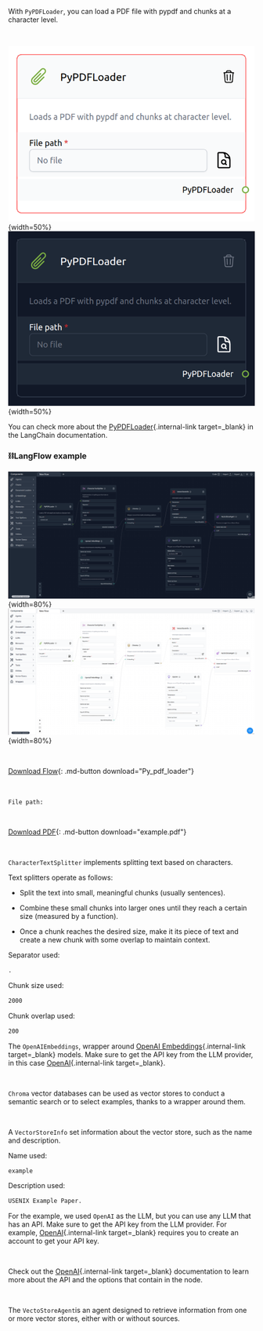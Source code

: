 With `PyPDFLoader`, you can load a PDF file with pypdf and chunks at a character level.

<br>

![Description](img/single_node/pypdf.png#only-light){width=50%}
![Description](img/single_node/pypdf2.png#only-dark){width=50%}

You can check more about the [PyPDFLoader](https://python.langchain.com/en/latest/modules/indexes/document_loaders/examples/pdf.html?highlight=PDF){.internal-link target=\_blank} in the LangChain documentation.

### ⛓️LangFlow example

![Description](img/py-pdf-loader2.png#only-dark){width=80%}
![Description](img/py-pdf-loader.png#only-light){width=80%}

<br>

[Download Flow](data/Py_pdf_loader.json){: .md-button download="Py_pdf_loader"}

<br>

`File path:`

<br>

[Download PDF](data/example.pdf){: .md-button download="example.pdf"}

<br>

`CharacterTextSplitter` implements splitting text based on characters.

Text splitters operate as follows:

- Split the text into small, meaningful chunks (usually sentences).

- Combine these small chunks into larger ones until they reach a certain size (measured by a function).

- Once a chunk reaches the desired size, make it its piece of text and create a new chunk with some overlap to maintain context.

Separator used:

```txt
.
```

Chunk size used:

```txt
2000
```

Chunk overlap used:

```txt
200
```

The `OpenAIEmbeddings`, wrapper around [OpenAI Embeddings](https://platform.openai.com/docs/guides/embeddings/what-are-embeddings){.internal-link target=\_blank} models. Make sure to get the API key from the LLM provider, in this case [OpenAI](https://platform.openai.com/){.internal-link target=\_blank}.

<br>

`Chroma` vector databases can be used as vector stores to conduct a semantic search or to select examples, thanks to a wrapper around them.

<br>

A `VectorStoreInfo` set information about the vector store, such as the name and description.

Name used:

```txt
example
```

Description used:

```txt
USENIX Example Paper.
```

For the example, we used `OpenAI` as the LLM, but you can use any LLM that has an API. Make sure to get the API key from the LLM provider. For example, [OpenAI](https://platform.openai.com/){.internal-link target=\_blank} requires you to create an account to get your API key.

<br>

Check out the [OpenAI](https://platform.openai.com/docs/introduction/overview){.internal-link target=\_blank} documentation to learn more about the API and the options that contain in the node.

<br>

The `VectoStoreAgent`is an agent designed to retrieve information from one or more vector stores, either with or without sources.
